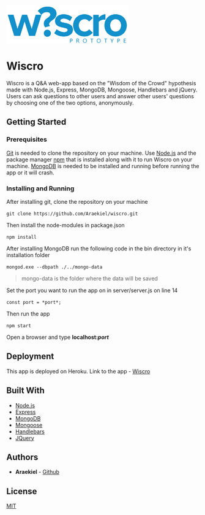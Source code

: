 <img alt="Wiscro" src="https://raw.githubusercontent.com/Araekiel/wiscro/master/public/images/wiscro.png" height="100">

# Wiscro

Wiscro is a Q&A web-app based on the "Wisdom of the Crowd" hypothesis made with Node.js, Express, MongoDB, Mongoose, Handlebars and jQuery.
Users can ask questions to other users and answer other users' questions by choosing one of the two options, anonymously.

## Getting Started

### Prerequisites

[Git](https://git-scm.com/) is needed to clone the repository on your machine.
Use [Node.js](https://nodejs.org/en/download/) and the package manager [npm](https://www.npmjs.com/get-npm) that is installed along with it to run Wiscro on your machine.
[MongoDB](https://www.mongodb.com/download-center) is needed to be installed and running before running the app or it will crash.

### Installing and Running

After installing git, clone the repository on your machine

```
git clone https://github.com/Araekiel/wiscro.git
```

Then install the node-modules in package.json

```
npm install
```

After installing MongoDB run the following code in the bin directory in it's installation folder

```
mongod.exe --dbpath ./../mongo-data
```

> mongo-data is the folder where the data will be saved

Set the port you want to run the app on in server/server.js on line 14

```
const port = *port*;
```

Then run the app

```
npm start
```

Open a browser and type **localhost:_port_**

## Deployment

This app is deployed on Heroku. Link to the app - [Wiscro](https://wiscro.herokuapp.com/)

## Built With

- [Node.js](https://nodejs.org/en/)
- [Express](https://expressjs.com/)
- [MongoDB](https://www.mongodb.com/)
- [Mongoose](https://mongoosejs.com/)
- [Handlebars](https://handlebarsjs.com/)
- [JQuery](https://jquery.com/)

## Authors

- **Araekiel** - [Github](https://github.com/Araekiel)

## License

[MIT](https://choosealicense.com/licenses/mit/)
